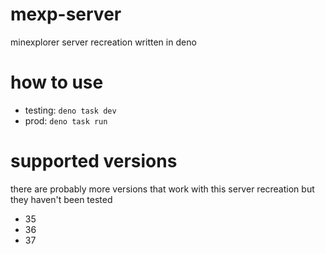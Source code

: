 # mexp-server
minexplorer server recreation written in deno

# how to use
- testing: `deno task dev`
- prod: `deno task run`

# supported versions
there are probably more versions that work with this server recreation but they haven't been tested
- 35
- 36
- 37